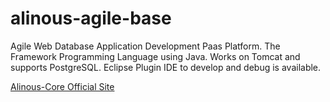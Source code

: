 # alinous-agile-base
Agile Web Database Application Development Paas Platform. The Framework Programming Language using Java. Works on Tomcat and supports PostgreSQL. Eclipse Plugin IDE to develop and debug is available.

[Alinous-Core Official Site](https://wwww.alinous.org)
